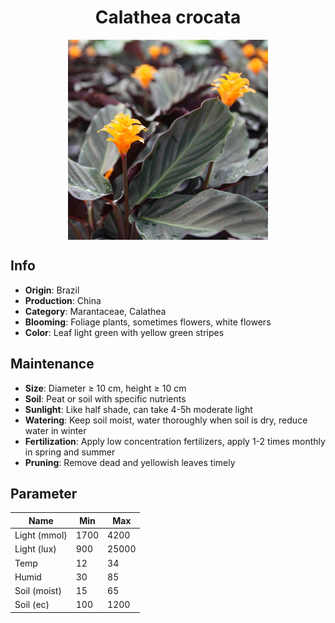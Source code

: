 <h1 align='center'>Calathea crocata</h1>
<p align="center">
    <img 
        align='center'
        width='320'
        src="../images/calathea crocata.png" 
        alt='Calathea crocata' />
</p>

## Info

 - **Origin**: Brazil
 - **Production**: China
 - **Category**: Marantaceae, Calathea
 - **Blooming**: Foliage plants, sometimes flowers, white flowers
 - **Color**: Leaf light green with yellow green stripes

## Maintenance

 - **Size**: Diameter ≥ 10 cm, height ≥ 10 cm
 - **Soil**: Peat or soil with specific nutrients
 - **Sunlight**: Like half shade, can take 4-5h moderate light
 - **Watering**: Keep soil moist, water thoroughly when soil is dry, reduce water in winter
 - **Fertilization**: Apply low concentration fertilizers, apply 1-2 times monthly in spring and summer
 - **Pruning**: Remove dead and yellowish leaves timely

## Parameter

| Name         | Min  | Max   |
|--------------|------|-------|
| Light (mmol) | 1700 | 4200  |
| Light (lux)  | 900 | 25000 |
| Temp         | 12    | 34    |
| Humid        | 30   | 85    |
| Soil (moist) | 15   | 65    |
| Soil (ec)    | 100  | 1200  |